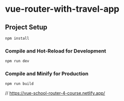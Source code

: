 # vue-router-with-travel-app

## Project Setup

```sh
npm install
```

### Compile and Hot-Reload for Development

```sh
npm run dev
```

### Compile and Minify for Production

```sh
npm run build
```

// https://vue-school-router-4-course.netlify.app/